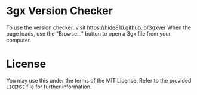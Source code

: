 # 3gx Version Checker
To use the version checker, visit https://hide810.github.io/3gxver  When the page loads, use the "Browse..." button to open a 3gx file from your computer.

# License
You may use this under the terms of the MIT License. Refer to the provided `LICENSE` file for further information.